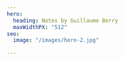```yaml
---
hero:
  heading: Notes by Guillaume Berry
  maxWidthPX: "512"
seo:
  image: "/images/hero-2.jpg"

---
```

